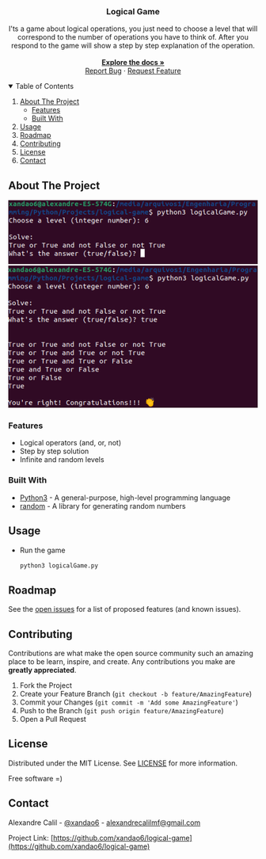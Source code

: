 <br />
<p align="center">
  <h3 align="center">Logical Game</h3>

  <p align="center">
    I'ts a game about logical operations, you just need to choose a level that will correspond to the number of operations you have to think of. After you respond to the game will show a step by step explanation of the operation.
    <br />
	  <br />
    <a href="https://github.com/xandao6/logical-game"><strong>Explore the docs »</strong></a>
    <br />
    <a href="https://github.com/xandao6/logical-game/issue">Report Bug</a>
    ·
    <a href="https://github.com/xandao6/logical-game/issues">Request Feature</a>
  </p>
</p>



<!-- TABLE OF CONTENTS -->
<details open="open">
  <summary>Table of Contents</summary>
  <ol>
    <li>
      <a href="#about-the-project">About The Project</a>
      <ul>
        <li><a href="#features">Features</a></li>
        <li><a href="#built-with">Built With</a></li>
      </ul>
    </li>
    <li><a href="#usage">Usage</a></li>
    <li><a href="#roadmap">Roadmap</a></li>
    <li><a href="#contributing">Contributing</a></li>
    <li><a href="#license">License</a></li>
    <li><a href="#contact">Contact</a></li>
  </ol>
</details>



<!-- ABOUT THE PROJECT -->
## About The Project

<div align="center">
  <a href="https://github.com/xandao6/logical-game">
    <img src="images/question.png" alt="Logical question">
	  <img src="images/answer.png" alt="Logical answer">
  </a>
</div>

### Features

* Logical operators (and, or, not)
* Step by step solution
* Infinite and random levels

### Built With

* [Python3](https://www.python.org/) - A general-purpose, high-level programming language
* [random](https://docs.python.org/3/library/random.html) - A library for generating random numbers


<!-- USAGE EXAMPLES -->
## Usage

* Run the game

	```sh
  python3 logicalGame.py
  ```

<!-- ROADMAP -->
## Roadmap

See the [open issues](https://github.com/xandao6/logical-game/issues) for a list of proposed features (and known issues).


<!-- CONTRIBUTING -->
## Contributing

Contributions are what make the open source community such an amazing place to be learn, inspire, and create. Any contributions you make are **greatly appreciated**.

1. Fork the Project
2. Create your Feature Branch (`git checkout -b feature/AmazingFeature`)
3. Commit your Changes (`git commit -m 'Add some AmazingFeature'`)
4. Push to the Branch (`git push origin feature/AmazingFeature`)
5. Open a Pull Request

<!-- LICENSE -->
## License

Distributed under the MIT License. See [LICENSE](./LICENSE.md) for more information.

Free software =)


<!-- CONTACT -->
## Contact

Alexandre Calil - [@xandao6](https://www.linkedin.com/in/xandao6/) - alexandrecalilmf@gmail.com

Project Link: [https://github.com/xandao6/logical-game](https://github.com/xandao6/logical-game)


<!-- LINKS & IMAGES Variables-->
<!-- https://www.markdownguide.org/basic-syntax/#reference-style-links -->
[contributors-shield]: https://img.shields.io/github/contributors/xandao6/repo.svg?style=for-the-badge
[contributors-url]: https://github.com/xandao6/repo/graphs/contributors
[forks-shield]: https://img.shields.io/github/forks/xandao6/repo.svg?style=for-the-badge
[forks-url]: https://github.com/xandao6/repo/network/members
[stars-shield]: https://img.shields.io/github/stars/xandao6/repo.svg?style=for-the-badge
[stars-url]: https://github.com/xandao6/repo/stargazers
[issues-shield]: https://img.shields.io/github/issues/xandao6/repo.svg?style=for-the-badge
[issues-url]: https://github.com/xandao6/repo/issues
[license-shield]: https://img.shields.io/github/license/xandao6/repo.svg?style=for-the-badge
[license-url]: https://github.com/xandao6/repo/blob/master/LICENSE.txt
[linkedin-shield]: https://img.shields.io/badge/-LinkedIn-black.svg?style=for-the-badge&logo=linkedin&colorB=555
[linkedin-url]: https://linkedin.com/in/xandao6
